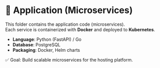 # 🧩 Application (Microservices)

This folder contains the application code (microservices).  
Each service is containerized with **Docker** and deployed to **Kubernetes**.  

- **Language**: Python (FastAPI) / Go  
- **Database**: PostgreSQL  
- **Packaging**: Docker, Helm charts  

✅ Goal: Build scalable microservices for the hosting platform.
